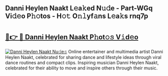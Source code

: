 ## Danni Heylen Naakt L𝚎a𝚔ed N𝚞𝚍e - Part-WGq Vi𝚍𝚎o P𝚑𝚘tos - H𝚘𝚝 O𝚗𝚕yf𝚊ns L𝚎a𝚔s rnq7p

# <h2><a href="http://kf2spc4.oniu.top/?m=Danni+Heylen+Naakt">🔗👉 🔴 Danni Heylen Naakt P𝚑ot𝚘𝚜 V𝚒d𝚎o</a></h2>

[![Danni Heylen Naakt Nu𝚍e𝚜](https://i.imgur.com/0qMVB7G.gif)](http://kf2spc4.oniu.top/?m=Danni+Heylen+Naakt)
Online entertainer and multimedia artist Danni Heylen Naakt, celebrated for sharing dance and lifestyle ideas through viral dance routines and compact clips. Inspiring musician Danni Heylen Naakt, celebrated for their ability to move and inspire others through their music.  
